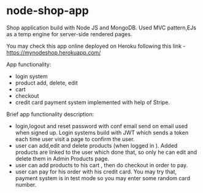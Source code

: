# node-shop-app
Shop application build with Node JS and MongoDB. Used  MVC pattern,EJs as a temp engine for server-side rendered pages.

You may check this app online deployed on Heroku following this link - https://mynodeshop.herokuapp.com/

App functionality:
- login system
- product add, delete, edit
- cart
- checkout
- credit card payment system implemented with help of Stripe.

Brief app functionality description:
- login,logout and reset password with conf email send on email used when signed up. Login systems build with JWT which sends a token each time user visit a page to confirm the user.
- user can add,edit and delete products (when logged in ). Added products are linked to the user which done that, so only he can edit and delete them in Admin Products page. 
- user can add products to his cart , then do checkout in order to pay.
- user can pay for his order with his credit card. You may try that, payment system is in test mode so you may enter some random card number.
